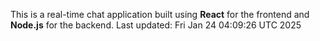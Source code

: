 This is a real-time chat application built using **React** for the frontend and **Node.js** for the backend.
Last updated: Fri Jan 24 04:09:26 UTC 2025
